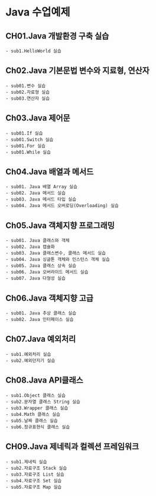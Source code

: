 # Java 수업예제
## CH01.Java 개발환경 구축 실습
	- sub1.HelloWorld 실습
## Ch02.Java 기본문법 변수와 지료형, 연산자
	- sub01.변수 실습
	- sub02.자료형 실습
	- sub03.연산자 실습
   
## Ch03.Java 제어문
	- sub01.If 실습
	- sub01.Switch 실습
	- sub01.For 실습
	- sub01.While 실습
## Ch04.Java 배열과 메서드
	- sub01. Java 배열 Array 실습
	- sub02. Java 메서드 실습
	- sub03. Java 메서드 타입 실습
	- sub04. Java 메서드 오버로딩(Overloading) 실습
   
 ## Ch05.Java 객체지향 프로그래밍
	- sub01. Java 클래스와 객체
	- sub02. Java 캡슐화
	- sub03. Java 클래스변수, 클래스 메서드 실습
	- sub04. Java 싱글톤 객체와 인스턴스 객체 실습
	- sub05. Java 클래스 상속 실습
	- sub06. Java 오버라이드 메서드 실습
	- sub07. Java 다형성 실습
   
## Ch06.Java 객체지향 고급
	- sub01. Java 추상 클래스 실습
	- sub02. Java 인터페이스 실습

## Ch07.Java 예외처리
	- sub1.예외처리 실습
	- sub2.예외던지기 실습

## Ch08.Java API클래스
	- sub1.Object 클래스 실습
	- sub2.문자열 클래스 String 실습
	- sub3.Wrapper 클래스 실습
	- sub4.Math 클래스 실습
	- sub5.날짜 클래스 실습
	- sub6.정규표현식 클래스 실습
	
## CH09.Java 제네릭과 컬렉션 프레임워크
	- sub1.제네릭 실습
	- sub2.자료구조 Stack 실습
	- sub3.자료구조 List 실습
	- sub4.자료구조 Set 실습
	- sub5.자료구조 Map 실습
